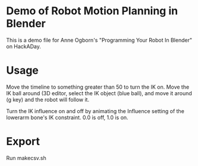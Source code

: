 # Demo of Robot Motion Planning in Blender

This is a demo file for Anne Ogborn's "Programming Your Robot In Blender" on HackADay.

# Usage

Move the timeline to something greater than 50 to turn the IK on.
Move the IK ball around (3D editor, select the IK object (blue ball), and move it around (g key) and the robot will follow it.

Turn the IK influence on and off by animating the Influence setting of the lowerarm bone's IK constraint.
0.0 is off, 1.0 is on.

# Export

Run makecsv.sh
